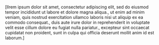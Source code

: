 [llrem ipsum dolor sit amet, consectetur adipiscing elit, sed do eiusmod tempor incididunt ut labore et dolore magna aliqua.,  ut enim ad minim veniam, quis nostrud exercitation ullamco laboris nisi ut aliquip ex ea commodo consequat.,  duis aute irure dolor in reprehenderit in voluptate velit esse cillum dolore eu fugiat nulla pariatur.,  excepteur sint occaecat cupidatat non proident, sunt in culpa qui officia deserunt mollit anim id est laborum.]
